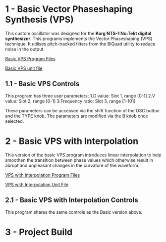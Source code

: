 # 1 - Basic Vector Phaseshaping Synthesis (VPS)

This custom oscillator was designed for the **Korg NTS-1 Nu:Tekt digital synthesizer**. This programs implements the Vector Phaseshaping (VPS) technique. It utilises pitch-tracked filters from the BiQuad utility to reduce noise in the output.

[Basic VPS Program Files](https://github.com/GrahamJamesKeane/VPS/tree/main/2%20-%20VPS/vps_basic)

[Basic VPS unit file](https://github.com/GrahamJamesKeane/VPS/blob/main/2%20-%20VPS/vps_basic/vps_basic.ntkdigunit)

## 1.1 - Basic VPS Controls 
This program has three user parameters;
1.D value: Slot 1, range [0-1]
2.V value: Slot 2, range [0-1]
3.Frequency ratio: Slot 3, range [1-101]

These parameters can be accessed via the shift function of the OSC button and the TYPE knob. The parameters are modified via the B knob once selected. 

# 2 - Basic VPS with Interpolation

This version of the basic VPS program introduces linear interpolation to help smoothen the transition between phase values which otherwise result in abrupt and unpleasant changes in the curvature of the waveform.

[VPS with Interpolation Program Files](https://github.com/GrahamJamesKeane/VPS/tree/main/2%20-%20VPS/vps_intpl)

[VPS with Interpolation Unit File](https://github.com/GrahamJamesKeane/VPS/blob/main/2%20-%20VPS/vps_intpl/vps_intpl.ntkdigunit)

## 2.1 - Basic VPS with Interpolation Controls 
This program shares the same controls as the Basic version above.

# 3 - Project Build
